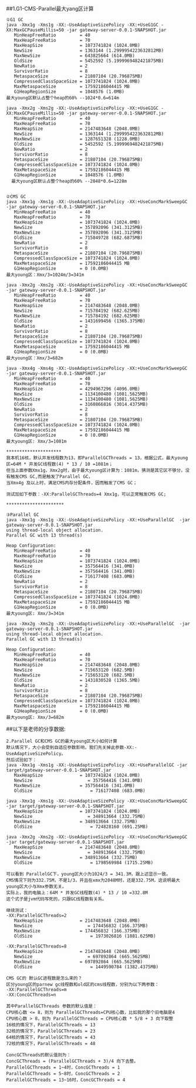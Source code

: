 ##1.G1-CMS-Parallel最大yang区计算

	①G1 GC
	java -Xmx1g -Xms1g -XX:-UseAdaptiveSizePolicy -XX:+UseG1GC -XX:MaxGCPauseMillis=50 -jar gateway-server-0.0.1-SNAPSHOT.jar
	   MinHeapFreeRatio         = 40
	   MaxHeapFreeRatio         = 70
	   MaxHeapSize              = 1073741824 (1024.0MB)
	   NewSize                  = 1363144 (1.2999954223632812MB)
	   MaxNewSize               = 643825664 (614.0MB)
	   OldSize                  = 5452592 (5.1999969482421875MB)
	   NewRatio                 = 2
	   SurvivorRatio            = 8
	   MetaspaceSize            = 21807104 (20.796875MB)
	   CompressedClassSpaceSize = 1073741824 (1024.0MB)
	   MaxMetaspaceSize         = 17592186044415 MB
	   G1HeapRegionSize         = 1048576 (1.0MB)
	最大young区默认占整个heap的60% --1024*0.6=614m

	java -Xmx2g -Xms2g -XX:-UseAdaptiveSizePolicy -XX:+UseG1GC -XX:MaxGCPauseMillis=50 -jar gateway-server-0.0.1-SNAPSHOT.jar
	   MinHeapFreeRatio         = 40
	   MaxHeapFreeRatio         = 70
	   MaxHeapSize              = 2147483648 (2048.0MB)
	   NewSize                  = 1363144 (1.2999954223632812MB)
	   MaxNewSize               = 1287651328 (1228.0MB)
	   OldSize                  = 5452592 (5.1999969482421875MB)
	   NewRatio                 = 2
	   SurvivorRatio            = 8
	   MetaspaceSize            = 21807104 (20.796875MB)
	   CompressedClassSpaceSize = 1073741824 (1024.0MB)
	   MaxMetaspaceSize         = 17592186044415 MB
	   G1HeapRegionSize         = 1048576 (1.0MB)
	  最大young区默认占整个heap的60% --2048*0.6=1228m
	

	②CMS GC
	java -Xmx1g -Xms1g -XX:-UseAdaptiveSizePolicy -XX:+UseConcMarkSweepGC  -jar gateway-server-0.0.1-SNAPSHOT.jar
	   MinHeapFreeRatio         = 40
	   MaxHeapFreeRatio         = 70
	   MaxHeapSize              = 1073741824 (1024.0MB)
	   NewSize                  = 357892096 (341.3125MB)
	   MaxNewSize               = 357892096 (341.3125MB)
	   OldSize                  = 715849728 (682.6875MB)
	   NewRatio                 = 2
	   SurvivorRatio            = 8
	   MetaspaceSize            = 21807104 (20.796875MB)
	   CompressedClassSpaceSize = 1073741824 (1024.0MB)
	   MaxMetaspaceSize         = 17592186044415 MB
	   G1HeapRegionSize         = 0 (0.0MB)
	最大young区：Xmx/3=1024m/3=341m
	
	java -Xmx2g -Xms2g -XX:-UseAdaptiveSizePolicy -XX:+UseConcMarkSweepGC  -jar gateway-server-0.0.1-SNAPSHOT.jar
	   MinHeapFreeRatio         = 40
	   MaxHeapFreeRatio         = 70
	   MaxHeapSize              = 2147483648 (2048.0MB)
	   NewSize                  = 715784192 (682.625MB)
	   MaxNewSize               = 715784192 (682.625MB)
	   OldSize                  = 1431699456 (1365.375MB)
	   NewRatio                 = 2
	   SurvivorRatio            = 8
	   MetaspaceSize            = 21807104 (20.796875MB)
	   CompressedClassSpaceSize = 1073741824 (1024.0MB)
	   MaxMetaspaceSize         = 17592186044415 MB
	   G1HeapRegionSize         = 0 (0.0MB)
	最大young区：Xmx/3=682m

	java -Xmx4g -Xms4g -XX:-UseAdaptiveSizePolicy -XX:+UseConcMarkSweepGC  -jar gateway-server-0.0.1-SNAPSHOT.jar
	   MinHeapFreeRatio         = 40
	   MaxHeapFreeRatio         = 70
	   MaxHeapSize              = 4294967296 (4096.0MB)
	   NewSize                  = 1134100480 (1081.5625MB)
	   MaxNewSize               = 1134100480 (1081.5625MB)
	   OldSize                  = 3160866816 (3014.4375MB)
	   NewRatio                 = 2
	   SurvivorRatio            = 8
	   MetaspaceSize            = 21807104 (20.796875MB)
	   CompressedClassSpaceSize = 1073741824 (1024.0MB)
	   MaxMetaspaceSize         = 17592186044415 MB
	   G1HeapRegionSize         = 0 (0.0MB)
	最大young区: Xmx/3=1081m

	*********************
	我本机16核，默认并发线程数为13，即ParallelGCThreads = 13，根据公式，最大young区=64M * 并发GC线程数(4) * 13 / 10 =1081m；
	但当上面参数Xmx1g，Xmx2g时，由于最大young区计算为：1081m，猜测是其它区不够分，没有触发CMS GC,而是触发了Parallel GC，
	当Xmx4g 及以上时，满足CMS内存分配条件，因而触发了CMS GC；

	测试加如下参数：-XX:ParallelGCThreads=4 Xmx1g，可以正常触发CMS GC;

	**********************

	③Parallel GC
	java -Xmx1g -Xms1g -XX:-UseAdaptiveSizePolicy -XX:+UseParallelGC  -jar gateway-server-0.0.1-SNAPSHOT.jar
	using thread-local object allocation.
	Parallel GC with 13 thread(s)
	
	Heap Configuration:
	   MinHeapFreeRatio         = 40
	   MaxHeapFreeRatio         = 70
	   MaxHeapSize              = 1073741824 (1024.0MB)
	   NewSize                  = 357564416 (341.0MB)
	   MaxNewSize               = 357564416 (341.0MB)
	   OldSize                  = 716177408 (683.0MB)
	   NewRatio                 = 2
	   SurvivorRatio            = 8
	   MetaspaceSize            = 21807104 (20.796875MB)
	   CompressedClassSpaceSize = 1073741824 (1024.0MB)
	   MaxMetaspaceSize         = 17592186044415 MB
	   G1HeapRegionSize         = 0 (0.0MB)
	最大young区: Xmx/3=341m

	java -Xmx2g -Xms2g -XX:-UseAdaptiveSizePolicy -XX:+UseParallelGC  -jar gateway-server-0.0.1-SNAPSHOT.jar
	using thread-local object allocation.
	Parallel GC with 13 thread(s)
	
	Heap Configuration:
	   MinHeapFreeRatio         = 40
	   MaxHeapFreeRatio         = 70
	   MaxHeapSize              = 2147483648 (2048.0MB)
	   NewSize                  = 715653120 (682.5MB)
	   MaxNewSize               = 715653120 (682.5MB)
	   OldSize                  = 1431830528 (1365.5MB)
	   NewRatio                 = 2
	   SurvivorRatio            = 8
	   MetaspaceSize            = 21807104 (20.796875MB)
	   CompressedClassSpaceSize = 1073741824 (1024.0MB)
	   MaxMetaspaceSize         = 17592186044415 MB
	   G1HeapRegionSize         = 0 (0.0MB)
	最大young区: Xmx/3=682m



##以下是老师的分享数据:

	2.Parallel GC和CMS GC的最大young区大小如何计算
	默认情况下，大小会受到自适应参数影响，我们先关掉此参数-XX:-UseAdaptiveSizePolicy。
	然后试验如下：
	java -Xmx1g -Xms1g -XX:-UseAdaptiveSizePolicy -XX:+UseParallelGC -jar target/gateway-server-0.0.1-SNAPSHOT.jar
	   MaxHeapSize              = 1073741824 (1024.0MB)
	   NewSize                     = 357564416 (341.0MB)
	   MaxNewSize               = 357564416 (341.0MB)
	   OldSize                      = 716177408 (683.0MB)
	
	java -Xmx1g -Xms1g -XX:-UseAdaptiveSizePolicy -XX:+UseConcMarkSweepGC -jar target/gateway-server-0.0.1-SNAPSHOT.jar
	   MaxHeapSize              = 1073741824 (1024.0MB)
	   NewSize                     = 348913664 (332.75MB)
	   MaxNewSize               = 348913664 (332.75MB)
	   OldSize                      = 724828160 (691.25MB)
	
	java -Xmx2g -Xms2g -XX:-UseAdaptiveSizePolicy -XX:+UseConcMarkSweepGC -jar target/gateway-server-0.0.1-SNAPSHOT.jar
	   MaxHeapSize              = 2147483648 (2048.0MB)
	   NewSize                     = 348913664 (332.75MB)
	   MaxNewSize               = 348913664 (332.75MB)
	   OldSize                      = 1798569984 (1715.25MB)
	
	可以看到 ParallelGC下，young区大小为1024/3 = 341.3M，跟上述显示一致。
	CMS情况下则为332.75M，不是1/3，并且在xmx为2048M时，还是332.75M，这说明最大young区大小与Xmx参数无关。
	实际上，我的电脑上：64M * 并发GC线程数(4) * 13 / 10 =332.8M
	这个式子是jvm代码写死的，只跟GC线程数有关系。
	
	继续测试：
	-XX:ParallelGCThreads=2 
	   MaxHeapSize              = 2147483648 (2048.0MB)
	   NewSize                     = 174456832 (166.375MB)
	   MaxNewSize               = 174456832 (166.375MB)
	   OldSize                      = 1973026816 (1881.625MB)
	
	-XX:ParallelGCThreads=8
	   MaxHeapSize              = 2147483648 (2048.0MB)
	   NewSize                     = 697892864 (665.5625MB)
	   MaxNewSize               = 697892864 (665.5625MB)
	   OldSize                      = 1449590784 (1382.4375MB)

	CMS GC的 默认GC进程数是怎么来的？
	区分young区的parnew gc线程数和old区的cms线程数，分别为以下两参数：
	-XX:ParallelGCThreads=m
	-XX:ConcGCThreads=n 
	
	其中ParallelGCThreads 参数的默认值是：
	CPU核心数 <= 8，则为 ParallelGCThreads=CPU核心数，比如我的那个旧电脑是4
	CPU核心数 > 8，则为 ParallelGCThreads = CPU核心数 * 5/8 + 3 向下取整
	16核的情况下，ParallelGCThreads = 13
	32核的情况下，ParallelGCThreads = 23
	64核的情况下，ParallelGCThreads = 43
	72核的情况下，ParallelGCThreads = 48
	
	ConcGCThreads的默认值则为：
	ConcGCThreads = (ParallelGCThreads + 3)/4 向下去整。
	ParallelGCThreads = 1~4时，ConcGCThreads = 1
	ParallelGCThreads = 5~8时，ConcGCThreads = 2
	ParallelGCThreads = 13~16时，ConcGCThreads = 4
